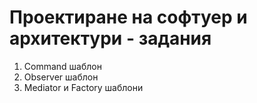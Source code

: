 # Проектиране на софтуер и архитектури - задания

1) Command шаблон
2) Observer шаблон
3) Mediator и Factory шаблони
